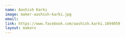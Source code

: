 ```yaml
---
name: Aashish Karki
image: maker-aashish-karki.jpg
email: 
link: https://www.facebook.com/aashish.karki.1694059
layout: makers
---
```

